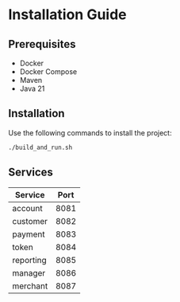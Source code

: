# Installation Guide
## Prerequisites
* Docker
* Docker Compose
* Maven
* Java 21

## Installation
Use the following commands to install the project:
```bash
./build_and_run.sh
```

## Services
| Service   | Port |
|-----------|------|
| account   | 8081 |
| customer  | 8082 |
| payment   | 8083 |
| token     | 8084 |
| reporting | 8085 |
| manager   | 8086 |
| merchant  | 8087 |
